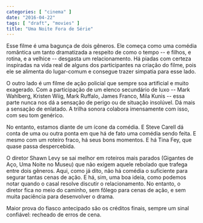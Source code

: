 ```yaml
---
categories: [ "cinema" ]
date: "2016-04-22"
tags: [ "draft", "movies" ]
title: "Uma Noite Fora de Série"
---
```

Esse filme é uma bagunça de dois gêneros. Ele começa como uma
comédia romântica um tanto dramatizada a respeito de como o tempo
-- e filhos, e rotina, e a velhice -- desgasta um relacionamento. Há
piadas com certeza inspiradas na vida real de alguns dos participantes
na criação do filme, pois ele se alimenta do lugar-comum e consegue
trazer simpatia para esse lado.

O outro lado é um filme de ação policial que sempre soa artificial e
muito exagerado. Com a participação de um elenco secundário de luxo
-- Mark Wahlberg, Kristen Wiig, Mark Ruffalo, James Franco, Mila Kunis
-- essa parte nunca nos dá a sensação de perigo ou de situação
insolúvel. Dá mais a sensação de enlatado. A trilha sonora colabora
imensamente com isso, com seu tom genérico.

No entanto, estamos diante de um ícone da comédia. E Steve Carell
dá conta de uma ou outra ponta em que há de fato uma comédia sendo
feita. E mesmo com um roteiro fraco, há seus bons momentos. E há Tina
Fey, que quase passa despercebida.

O diretor Shawn Levy se sai melhor em roteiros mais parados (Gigantes
de Aço, Uma Noite no Museu) que não exigem aquele rebolado que trafega
entre dois gêneros. Aqui, como já dito, não há comédia o suficiente
para segurar tantas cenas de ação. E há, sim, uma boa ideia, como
podemos notar quando o casal resolve discutir o relacionamento. No
entanto, o diretor fica no meio do caminho, sem fôlego para cenas de
ação, e sem muita paciência para desenvolver o drama.

Maior prova do fiasco antecipado são os créditos finais, sempre um
sinal confiável: recheado de erros de cena.
